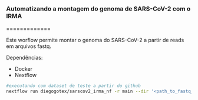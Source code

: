 <h3>Automatizando a montagem do genoma de SARS-CoV-2 com o IRMA</h3>
=============

Este worflow permite montar o genoma do SARS-CoV-2 a partir de reads em arquivos fastq.

Dependências:<br>
<ul>
<li>Docker</li>
<li>Nextflow</li>
</ul>

```bash
#executando com dataset de teste a partir do github
nextflow run diegogotex/sarscov2_irma_nf -r main --dir '<path_to_fastq_directory>/**{R1_001,R2_001}.fastq.gz'
```